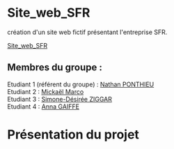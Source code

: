 # Site_web_SFR

création d'un site web fictif présentant l'entreprise SFR.

[Site_web_SFR](https://Nathan-PONTHIEU.github.io/Site_web_SFR/)

## Membres du groupe :

Etudiant 1 (référent du groupe) :  [Nathan PONTHIEU](mailto:nathan.ponthieu@edu.univ-fcomte.fr?subject=SAE_1_05_06)  
Etudiant 2 : [Mickaël Marco](mailto:mickael.marco@edu.univ-fcomte.fr?subject=SAE_1_05_06)   
Etudiant 3 : [Simone-Désirée ZIGGAR](mailto:simone_desiree.ziggar@edu.univ-fcomte.fr?subject=SAE_1_05_06)  
Etudiant 4 : [Anna GAIFFE](mailto:anna.gaiffe@edu.univ-fcomte.fr?subject=SAE_1_05_06)  

# Présentation du projet
